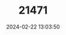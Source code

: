 ---
title: "21471"
category: "Tapirus bairdii"
draft: false
date: 2024-02-22 13:03:50
languages:
  English: ["Central American Tapir", "Baird's Tapir"]
  Spanish; Castilian: ["Anteburro", "Danta", "Dante", "Danto", "Macho de Monte", "Tapir Centroamericano"]
  French: ["Tapir de Baird"]
---